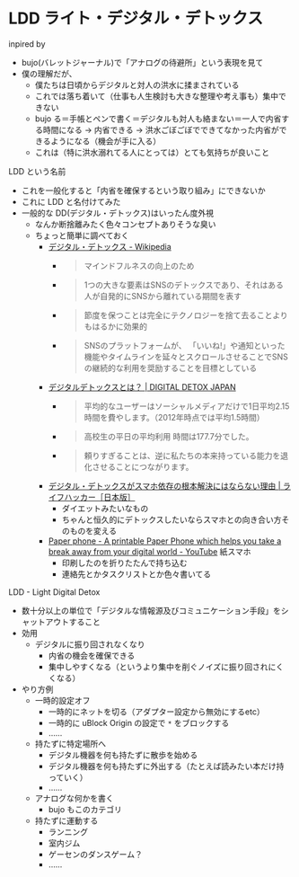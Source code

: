 # LDD ライト・デジタル・デトックス
inpired by

- bujo(バレットジャーナル)で「アナログの待避所」という表現を見て
- 僕の理解だが、
  - 僕たちは日頃からデジタルと対人の洪水に揉まされている
  - これでは落ち着いて（仕事も人生検討も大きな整理や考え事も）集中できない
  - bujo る＝手帳とペンで書く＝デジタルも対人も絡まない＝一人で内省する時間になる → 内省できる → 洪水ごぼごぼでできてなかった内省ができるようになる（機会が手に入る）
  - これは（特に洪水溺れてる人にとっては）とても気持ちが良いこと

LDD という名前

- これを一般化すると「内省を確保するという取り組み」にできないか
- これに LDD と名付けてみた
- 一般的な DD(デジタル・デトックス)はいったん度外視
  - なんか断捨離みたく色々コンセプトありそうな臭い
  - ちょっと簡単に調べておく
    - [デジタル・デトックス - Wikipedia](https://ja.wikipedia.org/wiki/%E3%83%87%E3%82%B8%E3%82%BF%E3%83%AB%E3%83%BB%E3%83%87%E3%83%88%E3%83%83%E3%82%AF%E3%82%B9)
      - > マインドフルネスの向上のため
      - > 1つの大きな要素はSNSのデトックスであり、それはある人が自発的にSNSから離れている期間を表す
      - > 節度を保つことは完全にテクノロジーを捨て去ることよりもはるかに効果的
      - > SNSのプラットフォームが、 「いいね!」や通知といった機能やタイムラインを延々とスクロールさせることでSNSの継続的な利用を奨励することを目標としている
    - [デジタルデトックスとは？ | DIGITAL DETOX JAPAN](https://digitaldetox.jp/digitaldetox/)
      - > 平均的なユーザーはソーシャルメディアだけで1日平均2.15時間を費やします。（2012年時点では平均1.5時間）
      - > 高校生の平日の平均利用 時間は177.7分でした。
      - > 頼りすぎることは、逆に私たちの本来持っている能力を退化させることにつながります。
    - [デジタル・デトックスがスマホ依存の根本解決にはならない理由 | ライフハッカー［日本版］](https://www.lifehacker.jp/2019/03/187796why-digital-detoxes-dont-work.html)
      - ダイエットみたいなもの
      - ちゃんと恒久的にデトックスしたいならスマホとの向き合い方そのものを変える
    - [Paper phone - A printable Paper Phone which helps you take a break away from your digital world - YouTube](https://www.youtube.com/watch?time_continue=4&v=mAKzUcM0w_s&feature=emb_title) 紙スマホ
      - 印刷したのを折りたたんで持ち込む
      - 連絡先とかタスクリストとか色々書いてる

LDD - Light Digital Detox

- 数十分以上の単位で「デジタルな情報源及びコミュニケーション手段」をシャットアウトすること
- 効用
  - デジタルに振り回されなくなり
    - 内省の機会を確保できる
    - 集中しやすくなる（というより集中を削ぐノイズに振り回されにくくなる）
- やり方例
  - 一時的設定オフ
    - 一時的にネットを切る（アダプター設定から無効にするetc）
    - 一時的に uBlock Origin の設定で `*` をブロックする
    - ……
  - 持たずに特定場所へ
    - デジタル機器を何も持たずに散歩を始める
    - デジタル機器を何も持たずに外出する（たとえば読みたい本だけ持っていく）
    - ……
  - アナログな何かを書く
    - bujo もこのカテゴリ
  - 持たずに運動する
    - ランニング
    - 室内ジム
    - ゲーセンのダンスゲーム？
    - ……
